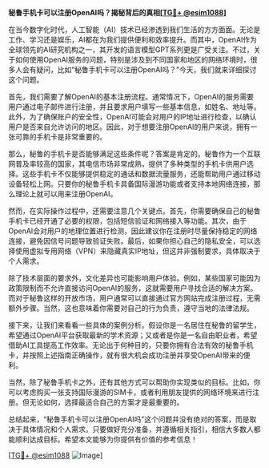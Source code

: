 **秘鲁手机卡可以注册OpenAI吗？揭秘背后的真相[[TG💪+ @esim1088](https://t.me/s/esim1088)]**

在当今数字化时代，人工智能（AI）技术已经渗透到我们生活的方方面面。无论是工作、学习还是娱乐，AI都在为我们提供便利和效率提升。而其中，OpenAI作为全球领先的AI研究机构之一，其开发的语言模型GPT系列更是广受关注。不过，关于如何使用OpenAI服务的问题，特别是涉及到不同国家和地区的网络环境时，很多人会有疑问，比如“秘鲁手机卡可以注册OpenAI吗？”今天，我们就来详细探讨这个问题。

首先，我们需要了解OpenAI的基本注册流程。通常情况下，OpenAI的服务需要用户通过电子邮件进行注册，并且要求用户填写一些基本信息，如姓名、地址等。此外，为了确保账户的安全性，OpenAI可能会对用户的IP地址进行检查，以确认用户是否来自允许访问的地区。因此，对于想要注册OpenAI的用户来说，拥有一张可靠的手机卡是非常重要的。

那么，秘鲁的手机卡是否能够满足这些条件呢？答案是肯定的。秘鲁作为一个互联网普及率较高的国家，其电信市场非常成熟，提供了多种类型的手机卡供用户选择。这些手机卡不仅能够提供稳定的通话和数据流量服务，还能帮助用户通过移动设备轻松上网。只要你的秘鲁手机卡具备国际漫游功能或者支持本地网络连接，那么理论上就可以用来注册OpenAI。

然而，在实际操作过程中，还需要注意几个关键点。首先，你需要确保自己的秘鲁手机卡已经开通了必要的权限，包括短信验证和网络接入等功能。其次，由于OpenAI会对用户的地理位置进行检测，因此建议你在注册时尽量保持稳定的网络连接，避免因信号问题导致验证失败。最后，如果你担心自己的隐私安全，可以选择使用虚拟专用网络（VPN）来隐藏真实IP地址，但这并非强制要求，具体取决于个人需求。

除了技术层面的要求外，文化差异也可能影响用户体验。例如，某些国家可能因为政策限制而不允许直接访问OpenAI的服务，这就需要用户寻找合适的解决方案。而对于秘鲁这样的开放市场，用户通常可以直接通过官方网站完成注册过程，无需额外步骤。当然，这也意味着你需要对自己的行为负责，遵守当地的法律法规。

接下来，让我们来看看一些具体的案例分析。假设你是一名居住在秘鲁的留学生，希望通过OpenAI平台获取最新的学术资源；又或者是你是一名自由职业者，希望借助AI工具提高工作效率。无论出于何种目的，只要你拥有合法有效的秘鲁手机卡，并按照上述指南正确操作，就有很大机会成功注册并享受OpenAI带来的便利。

当然，除了秘鲁手机卡之外，还有其他方式可以帮助你实现类似的目标。比如，你可以考虑购买一张支持国际漫游的SIM卡，或者利用朋友提供的网络环境来进行注册。但无论如何，选择最适合自己的方案才是最重要的。

总结起来，“秘鲁手机卡可以注册OpenAI吗”这个问题并没有绝对的答案，而是取决于具体情况和个人需求。只要做好充分准备，并遵循相关指引，相信大多数人都能顺利达成目标。希望本文能够为你提供有价值的参考信息！

[[TG💪+ @esim1088](https://t.me/s/esim1088) ![Image](https://i.postimg.cc/4NQfJmqS/Snipaste-2025-05-13-00-14-12.png)]